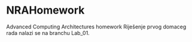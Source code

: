 # NRAHomework
Advanced Computing Architectures homework
Riješenje prvog domaceg rada nalazi se na branchu Lab_01.
